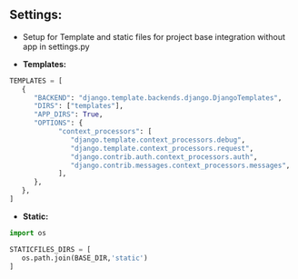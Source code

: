 ## Settings:

   - Setup for Template and static files for project base integration without app in settings.py

   - **Templates:**

   ```python
   TEMPLATES = [
      {
         "BACKEND": "django.template.backends.django.DjangoTemplates",
         "DIRS": ["templates"],
         "APP_DIRS": True,
         "OPTIONS": {
               "context_processors": [
                  "django.template.context_processors.debug",
                  "django.template.context_processors.request",
                  "django.contrib.auth.context_processors.auth",
                  "django.contrib.messages.context_processors.messages",
               ],
         },
      },
   ]
   ```

   - **Static:**

   ```python
   import os

   STATICFILES_DIRS = [
      os.path.join(BASE_DIR,'static')
   ]
   ```
